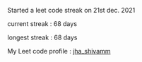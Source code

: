 Started a leet code streak on 21st dec. 2021

current streak : 68 days

longest streak : 68 days

My Leet code profile : [jha_shivamm](https://leetcode.com/jha_shivamm/)


